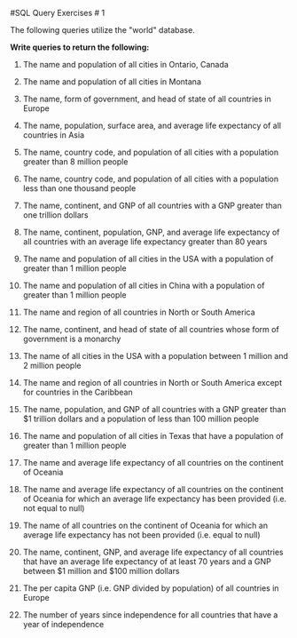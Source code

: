 #SQL Query Exercises # 1

The following queries utilize the "world" database.

**Write queries to return the following:**

1. The name and population of all cities in Ontario, Canada

2. The name and population of all cities in Montana

3. The name, form of government, and head of state of all countries in Europe

4. The name, population, surface area, and average life expectancy of all countries in Asia

5. The name, country code, and population of all cities with a population greater than 8 million people

6. The name, country code, and population of all cities with a population less than one thousand people

7. The name, continent, and GNP of all countries with a GNP greater than one trillion dollars

8. The name, continent, population, GNP, and average life expectancy of all countries with an average life expectancy greater than 80 years

9. The name and population of all cities in the USA with a population of greater than 1 million people

10. The name and population of all cities in China with a population of greater than 1 million people

11. The name and region of all countries in North or South America

12. The name, continent, and head of state of all countries whose form of government is a monarchy

13. The name of all cities in the USA with a population between 1 million and 2 million people 

14. The name and region of all countries in North or South America except for countries in the Caribbean

15. The name, population, and GNP of all countries with a GNP greater than $1 trillion dollars and a population of less than 100 million people

16. The name and population of all cities in Texas that have a population of greater than 1 million people

17. The name and average life expectancy of all countries on the continent of Oceania

18. The name and average life expectancy of all countries on the continent of Oceania for which an average life expectancy has been provided (i.e. not equal to null)

19. The name of all countries on the continent of Oceania for which an average life expectancy has not been provided (i.e. equal to null)

20. The name, continent, GNP, and average life expectancy of all countries that have an average life expectancy of at least 70 years and a GNP between $1 million and $100 million dollars

21. The per capita GNP (i.e. GNP divided by population) of all countries in Europe

22. The number of years since independence for all countries that have a year of independence
